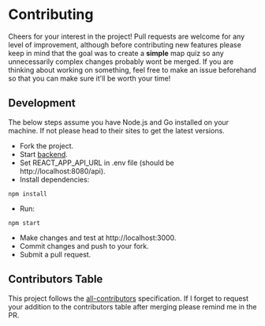 # Contributing
Cheers for your interest in the project! Pull requests are welcome for any level of improvement, although before contributing new features please keep in mind that the goal was to create a **simple** map quiz so any unnecessarily complex changes probably wont be merged. If you are thinking about working on something, feel free to make an issue beforehand so that you can make sure it'll be worth your time!

## Development
The below steps assume you have Node.js and Go installed on your machine. If not please head to their sites to get the latest versions.

* Fork the project.
* Start [backend](https://github.com/ashmidgley/countries-of-the-world-api/blob/master/CONTRIBUTING.md#development).
* Set REACT_APP_API_URL in .env file (should be http://localhost:8080/api).
* Install dependencies:
```
npm install
```
* Run:
```
npm start
```
* Make changes and test at http://localhost:3000.
* Commit changes and push to your fork.
* Submit a pull request.

## Contributors Table
This project follows the [all-contributors](https://github.com/all-contributors/all-contributors) specification. If I forget to request your addition to the contributors table after merging please remind me in the PR.
